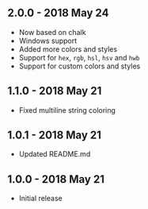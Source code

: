 ## 2.0.0 - 2018 May 24
- Now based on chalk
- Windows support
- Added more colors and styles
- Support for `hex`, `rgb`, `hsl`, `hsv` and `hwb`
- Support for custom colors and styles

## 1.1.0 - 2018 May 21
- Fixed multiline string coloring

## 1.0.1 - 2018 May 21
- Updated README.md

## 1.0.0 - 2018 May 21
- Initial release
